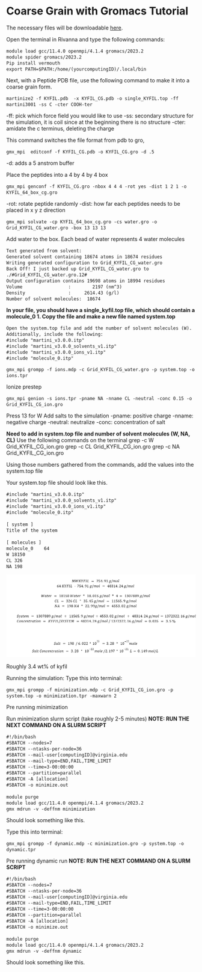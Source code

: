 # Coarse Grain with Gromacs Tutorial

The necessary files will be downloadable [here](https://drive.google.com/drive/folders/13CHhxHLBMIX4VO-UOdFUi3loL8YrpLb8?usp=sharing).

Open the terminal in Rivanna and type the following commands:

```gromacs
module load gcc/11.4.0 openmpi/4.1.4 gromacs/2023.2
module spider gromacs/2023.2
Pip install vermouth
export PATH=$PATH:/home/(yourcomputingID)/.local/bin
```

Next, with a Peptide PDB file, use the following command to make it into a coarse grain form.

```gromacs
martinize2 -f KYFIL.pdb  -x KYFIL_CG.pdb -o single_KYFIL.top -ff martini3001 -ss C -cter COOH-ter
```

-ff: pick which force field you would like to use
-ss: secondary structure for the simulation, it is coil since at the beginning there is no structure
-cter: amidate the c terminus, deleting the charge

This command switches the file format from pdb to gro, 
```gromacs
gmx_mpi  editconf -f KYFIL_CG.pdb -o KYFIL_CG.gro -d .5
```

-d: adds a 5 anstrom buffer

Place the peptides into a 4 by 4 by 4 box

```gromacs
gmx_mpi genconf -f KYFIL_CG.gro -nbox 4 4 4 -rot yes -dist 1 2 1 -o KYFIL_64_box_cg.gro
```
-rot: rotate peptide randomly 
-dist: how far each peptides needs to be placed in x y z direction

```gromacs
gmx_mpi solvate -cp KYFIL_64_box_cg.gro -cs water.gro -o Grid_KYFIL_CG_water.gro -box 13 13 13
```
Add water to the box. Each bead of water represents 4 water molecules

    Text generated from solvent:
    Generated solvent containing 18674 atoms in 18674 residues
    Writing generated configuration to Grid_KYFIL_CG_water.gro
    Back Off! I just backed up Grid_KYFIL_CG_water.gro to ./#Grid_KYFIL_CG_water.gro.12#
    Output configuration contains 19698 atoms in 18994 residues
    Volume                 :        2197 (nm^3)
    Density                :     2614.43 (g/l)
    Number of solvent molecules:  18674  


**In your file, you should have a  single_kyfil.top file, which should contain a molecule_0 1. Copy the file and make a new file named system.top**

    Open the system.top file and add the number of solvent molecules (W). Additionally, include the following:
    #include "martini_v3.0.0.itp"
    #include "martini_v3.0.0_solvents_v1.itp"
    #include "martini_v3.0.0_ions_v1.itp"
    #include "molecule_0.itp"

```gromacs
gmx_mpi grompp -f ions.mdp -c Grid_KYFIL_CG_water.gro -p system.top -o ions.tpr
```

Ionize prestep

```gromacs
gmx_mpi genion -s ions.tpr -pname NA -nname CL -neutral -conc 0.15 -o Grid_KYFIL_CG_ion.gro
```
Press 13 for W
    Add salts to the simulation
    -pname: positive charge
    -nname: negative charge
    -neutral: neutralize
    -conc: concentration of salt

**Need to add in system.top file and number of solvent molecules (W, NA, CL)**
Use the following commands on the terminal
grep -c W Grid_KYFIL_CG_ion.gro
grep -c CL Grid_KYFIL_CG_ion.gro
grep -c NA Grid_KYFIL_CG_ion.gro

Using those numbers gathered from the commands, add the values into the system.top file

Your system.top file should look like this.

    #include "martini_v3.0.0.itp"
    #include "martini_v3.0.0_solvents_v1.itp"
    #include "martini_v3.0.0_ions_v1.itp"
    #include "molecule_0.itp"

    [ system ]
    Title of the system

    [ molecules ]
    molecule_0    64
    W 18150
    CL 326
    NA 198

![cgcalc](images/calcforcoarsegrain.png)

Roughly 3.4 wt% of kyfil

Running the simulation:
Type this into terminal:
```gromacs
gmx_mpi grompp -f minimization.mdp -c Grid_KYFIL_CG_ion.gro -p system.top -o minimization.tpr -maxwarn 2
```

Pre running minimization

Run minimization slurm script (take roughly 2-5 minutes)
**NOTE: RUN THE NEXT COMMAND ON A SLURM SCRIPT**

```gromacs
#!/bin/bash
#SBATCH --nodes=7
#SBATCH --ntasks-per-node=36
#SBATCH --mail-user[computingID]@virginia.edu
#SBATCH --mail-type=END,FAIL,TIME_LIMIT
#SBATCH --time=3-00:00:00
#SBATCH --partition=parallel
#SBATCH -A [allocation]
#SBATCH -o minimize.out

module purge
module load gcc/11.4.0 openmpi/4.1.4 gromacs/2023.2
gmx mdrun -v -deffnm minimization
```

Should look something like this.


Type this into terminal:
```gromacs
gmx_mpi grompp -f dynamic.mdp -c minimization.gro -p system.top -o dynamic.tpr 
```

Pre running dynamic run
**NOTE: RUN THE NEXT COMMAND ON A SLURM SCRIPT**

```gromacs
#!/bin/bash
#SBATCH --nodes=7
#SBATCH --ntasks-per-node=36
#SBATCH --mail-user[computingID]@virginia.edu
#SBATCH --mail-type=END,FAIL,TIME_LIMIT
#SBATCH --time=3-00:00:00
#SBATCH --partition=parallel
#SBATCH -A [allocation]
#SBATCH -o minimize.out

module purge
module load gcc/11.4.0 openmpi/4.1.4 gromacs/2023.2
gmx mdrun -v -deffnm dynamic
```

Should look something like this.